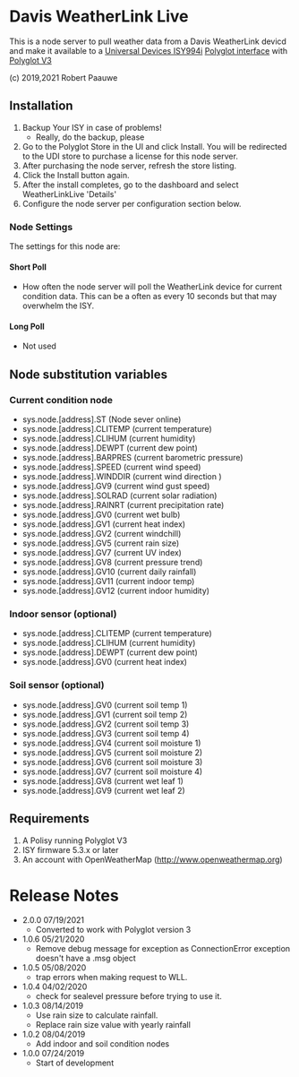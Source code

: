 
# Davis WeatherLink Live

This is a node server to pull weather data from a Davis WeatherLink devicd and make it available to a [Universal Devices ISY994i](https://www.universal-devices.com/residential/ISY) [Polyglot interface](http://www.universal-devices.com/developers/polyglot/docs/) with  [Polyglot V3](https://github.com/UniversalDevicesInc/pg3)

(c) 2019,2021 Robert Paauwe

## Installation

1. Backup Your ISY in case of problems!
   * Really, do the backup, please
2. Go to the Polyglot Store in the UI and click Install. You will be redirected to the UDI store to purchase a license for this node server.
3. After purchasing the node server, refresh the store listing.
4. Click the Install button again.
5. After the install completes, go to the dashboard and select WeatherLinkLive 'Details'
6. Configure the node server per configuration section below.


### Node Settings
The settings for this node are:

#### Short Poll
   * How often the node server will poll the WeatherLink device for current condition data.  This can be a often as every 10 seconds but that may overwhelm the ISY.

#### Long Poll
   * Not used

## Node substitution variables
### Current condition node
 * sys.node.[address].ST      (Node sever online)
 * sys.node.[address].CLITEMP (current temperature)
 * sys.node.[address].CLIHUM  (current humidity)
 * sys.node.[address].DEWPT   (current dew point)
 * sys.node.[address].BARPRES (current barometric pressure)
 * sys.node.[address].SPEED   (current wind speed)
 * sys.node.[address].WINDDIR (current wind direction )
 * sys.node.[address].GV9     (current wind gust speed)
 * sys.node.[address].SOLRAD  (current solar radiation)
 * sys.node.[address].RAINRT  (current precipitation rate)
 * sys.node.[address].GV0     (current wet bulb)
 * sys.node.[address].GV1     (current heat index)
 * sys.node.[address].GV2     (current windchill)
 * sys.node.[address].GV5     (current rain size)
 * sys.node.[address].GV7     (current UV index)
 * sys.node.[address].GV8     (current pressure trend)
 * sys.node.[address].GV10    (current daily rainfall)
 * sys.node.[address].GV11    (current indoor temp)
 * sys.node.[address].GV12    (current indoor humidity)

### Indoor sensor (optional)
 * sys.node.[address].CLITEMP (current temperature)
 * sys.node.[address].CLIHUM  (current humidity)
 * sys.node.[address].DEWPT   (current dew point)
 * sys.node.[address].GV0     (current heat index)

### Soil sensor (optional)
 * sys.node.[address].GV0     (current soil temp 1)
 * sys.node.[address].GV1     (current soil temp 2)
 * sys.node.[address].GV2     (current soil temp 3)
 * sys.node.[address].GV3     (current soil temp 4)
 * sys.node.[address].GV4     (current soil moisture 1)
 * sys.node.[address].GV5     (current soil moisture 2)
 * sys.node.[address].GV6     (current soil moisture 3)
 * sys.node.[address].GV7     (current soil moisture 4)
 * sys.node.[address].GV8     (current wet leaf 1)
 * sys.node.[address].GV9     (current wet leaf 2)


## Requirements

1. A Polisy running Polyglot V3
2. ISY firmware 5.3.x or later
3. An account with OpenWeatherMap (http://www.openweathermap.org)

# Release Notes

- 2.0.0 07/19/2021
   - Converted to work with Polyglot version 3
- 1.0.6 05/21/2020
   - Remove debug message for exception as ConnectionError exception doesn't
     have a .msg object
- 1.0.5 05/08/2020
   - trap errors when making request to WLL.
- 1.0.4 04/02/2020
   - check for sealevel pressure before trying to use it.
- 1.0.3 08/14/2019
   - Use rain size to calculate rainfall.
   - Replace rain size value with yearly rainfall
- 1.0.2 08/04/2019
   - Add indoor and soil condition nodes
- 1.0.0 07/24/2019
   - Start of development
